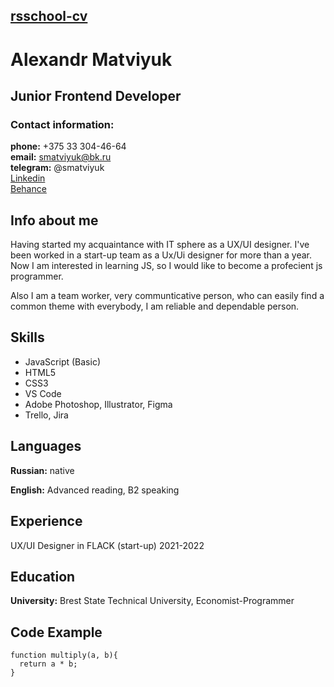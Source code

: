 ## [rsschool-cv](https://github.com/rolling-scopes-school)

# Alexandr Matviyuk

## Junior Frontend Developer
###  Contact information:
__phone:__ +375 33 304-46-64 <br>
__email:__ smatviyuk@bk.ru <br>
__telegram:__ @smatviyuk <br>
[Linkedin](https://www.linkedin.com/in/alexander-matviyuk-99557220b/) <br>
[Behance](https://www.behance.net/sashamat1161ac)
## Info about me

Having started my acquaintance with IT sphere as a UX/UI designer. I've been worked in a start-up team as a Ux/Ui designer for more than a year. <br>
Now I am interested in learning JS, so I would like to become a profecient js programmer. 

Also I am a team worker, very communticative person, who can easily find a common theme with everybody, I am reliable and dependable person.

## Skills

* JavaScript (Basic)
* HTML5
* CSS3
* VS Code
* Adobe Photoshop, Illustrator, Figma
* Trello, Jira

## Languages
__Russian:__ native <br>

__English:__ Advanced reading, B2 speaking

## Experience

UX/UI Designer in FLACK (start-up) 2021-2022

## Education

__University:__ Brest State Technical University, Economist-Programmer

## Code Example

```
function multiply(a, b){
  return a * b;
}

```